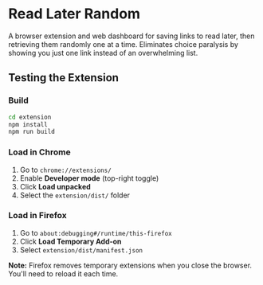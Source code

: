 # Read Later Random

A browser extension and web dashboard for saving links to read later, then retrieving them randomly one at a time. Eliminates choice paralysis by showing you just one link instead of an overwhelming list.

## Testing the Extension

### Build
```bash
cd extension
npm install
npm run build
```

### Load in Chrome
1. Go to `chrome://extensions/`
2. Enable **Developer mode** (top-right toggle)
3. Click **Load unpacked**
4. Select the `extension/dist/` folder

### Load in Firefox
1. Go to `about:debugging#/runtime/this-firefox`
2. Click **Load Temporary Add-on**
3. Select `extension/dist/manifest.json`

**Note:** Firefox removes temporary extensions when you close the browser. You'll need to reload it each time.

